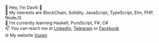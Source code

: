 💭 Hey, I’m Daviti 👋  
👀 My interests are BlockChain, Solidity, JavaScript, TypeScript, Elm, PHP, NodeJS  
🌱 I’m currently learning Haskell, PureScript, F#, C#  
📫 You can reach me at [LinkedIn](https://www.linkedin.com/khvleuri), [Telegram](https://telegram.org/khvleuri) or [Facebook](https://facebook.com/khvleuri)    
🌐 My website  [Vuxen](https://vuxen.dev)   

